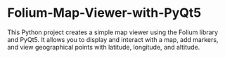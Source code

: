 # Folium-Map-Viewer-with-PyQt5
This Python project creates a simple map viewer using the Folium library and PyQt5. It allows you to display and interact with a map, add markers, and view geographical points with latitude, longitude, and altitude.
